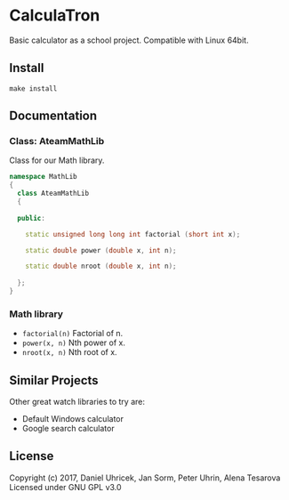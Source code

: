 # CalculaTron

Basic calculator as a school project.
Compatible with Linux 64bit.

## Install

```{r, engine='bash', install}
make install
`````

## Documentation

### Class: AteamMathLib

Class for our Math library.

```cpp
namespace MathLib
{
  class AteamMathLib 
  {
  
  public:

    static unsigned long long int factorial (short int x);

    static double power (double x, int n);

    static double nroot (double x, int n);
    
  };
}
```

### Math library

* `factorial(n)` Factorial of n.
* `power(x, n)` Nth power of x.
* `nroot(x, n)` Nth root of x.

## Similar Projects

Other great watch libraries to try are:

* Default Windows calculator
* Google search calculator

## License
Copyright (c) 2017, Daniel Uhricek, Jan Sorm, Peter Uhrin, Alena Tesarova
Licensed under GNU GPL v3.0
